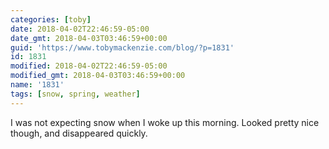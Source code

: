 ```yaml
---
categories: [toby]
date: 2018-04-02T22:46:59-05:00
date_gmt: 2018-04-03T03:46:59+00:00
guid: 'https://www.tobymackenzie.com/blog/?p=1831'
id: 1831
modified: 2018-04-02T22:46:59-05:00
modified_gmt: 2018-04-03T03:46:59+00:00
name: '1831'
tags: [snow, spring, weather]
---
```


I was not expecting snow when I woke up this morning.  Looked pretty nice though, and disappeared quickly.
